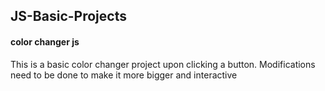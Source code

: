 ## JS-Basic-Projects

#### color changer js
This is a basic color changer project upon clicking a button.
Modifications need to be done to make it more bigger and interactive
